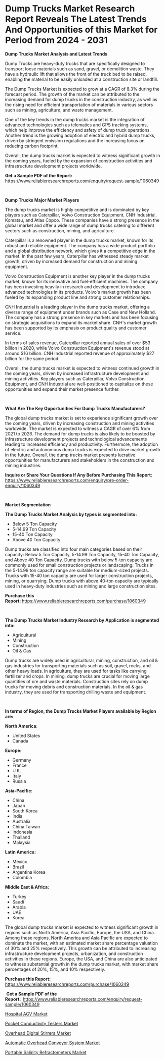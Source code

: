 <p><h1>Dump Trucks Market Research Report Reveals The Latest Trends And Opportunities of this Market for Period from 2024 - 2031</h1></p><p><strong>Dump Trucks Market Analysis and Latest Trends</strong></p>
<p><p>Dump Trucks are heavy-duty trucks that are specifically designed to transport loose materials such as sand, gravel, or demolition waste. They have a hydraulic lift that allows the front of the truck bed to be raised, enabling the material to be easily unloaded at a construction site or landfill.</p><p>The Dump Trucks Market is expected to grow at a CAGR of 8.3% during the forecast period. The growth of the market can be attributed to the increasing demand for dump trucks in the construction industry, as well as the rising need for efficient transportation of materials in various sectors such as mining, agriculture, and waste management.</p><p>One of the key trends in the dump trucks market is the integration of advanced technologies such as telematics and GPS tracking systems, which help improve the efficiency and safety of dump truck operations. Another trend is the growing adoption of electric and hybrid dump trucks, driven by stringent emission regulations and the increasing focus on reducing carbon footprint.</p><p>Overall, the dump trucks market is expected to witness significant growth in the coming years, fueled by the expansion of construction activities and infrastructure development projects worldwide.</p></p>
<p><strong>Get a Sample PDF of the Report:&nbsp;</strong> <a href="https://www.reliableresearchreports.com/enquiry/request-sample/1060349">https://www.reliableresearchreports.com/enquiry/request-sample/1060349</a></p>
<p>&nbsp;</p>
<p><strong>Dump Trucks Major Market Players</strong></p>
<p><p>The dump trucks market is highly competitive and is dominated by key players such as Caterpillar, Volvo Construction Equipment, CNH Industrial, Komatsu, and Atlas Copco. These companies have a strong presence in the global market and offer a wide range of dump trucks catering to different sectors such as construction, mining, and agriculture.</p><p>Caterpillar is a renowned player in the dump trucks market, known for its robust and reliable equipment. The company has a wide product portfolio and a global distribution network, which gives it a competitive edge in the market. In the past few years, Caterpillar has witnessed steady market growth, driven by increased demand for construction and mining equipment.</p><p>Volvo Construction Equipment is another key player in the dump trucks market, known for its innovative and fuel-efficient machines. The company has been investing heavily in research and development to introduce advanced technologies in its products. Volvo's market growth has been fueled by its expanding product line and strong customer relationships.</p><p>CNH Industrial is a leading player in the dump trucks market, offering a diverse range of equipment under brands such as Case and New Holland. The company has a strong presence in key markets and has been focusing on strategic acquisitions to expand its market share. CNH's market growth has been supported by its emphasis on product quality and customer service.</p><p>In terms of sales revenue, Caterpillar reported annual sales of over $53 billion in 2020, while Volvo Construction Equipment's revenue stood at around $16 billion. CNH Industrial reported revenue of approximately $27 billion for the same period.</p><p>Overall, the dump trucks market is expected to witness continued growth in the coming years, driven by increased infrastructure development and mining activities. Key players such as Caterpillar, Volvo Construction Equipment, and CNH Industrial are well-positioned to capitalize on these opportunities and expand their market presence further.</p></p>
<p>&nbsp;</p>
<p><strong>What Are The Key Opportunities For Dump Trucks Manufacturers?</strong></p>
<p><p>The global dump trucks market is set to experience significant growth over the coming years, driven by increasing construction and mining activities worldwide. The market is expected to witness a CAGR of over 6% from 2021 to 2026. The demand for dump trucks is also likely to be boosted by infrastructure development projects and technological advancements leading to increased efficiency and productivity. Furthermore, the adoption of electric and autonomous dump trucks is expected to drive market growth in the future. Overall, the dump trucks market presents lucrative opportunities for manufacturers and stakeholders in the construction and mining industries.</p></p>
<p><strong>Inquire or Share Your Questions If Any Before Purchasing This Report:</strong> <a href="https://www.reliableresearchreports.com/enquiry/pre-order-enquiry/1060349">https://www.reliableresearchreports.com/enquiry/pre-order-enquiry/1060349</a></p>
<p>&nbsp;</p>
<p><strong>Market Segmentation</strong></p>
<p><strong>The Dump Trucks Market Analysis by types is segmented into:</strong></p>
<p><ul><li>Below 5 Ton Capacity</li><li>5-14.99 Ton Capacity</li><li>15-40 Ton Capacity</li><li>Above 40 Ton Capacity</li></ul></p>
<p><p>Dump trucks are classified into four main categories based on their capacity: Below 5 Ton Capacity, 5-14.99 Ton Capacity, 15-40 Ton Capacity, and Above 40 Ton Capacity. Dump trucks with below 5-ton capacity are commonly used for small construction projects or landscaping. Trucks in the 5-14.99 ton capacity range are suitable for medium-sized projects. Trucks with 15-40 ton capacity are used for larger construction projects, mining, or quarrying. Dump trucks with above 40-ton capacity are typically used in heavy-duty industries such as mining and large construction sites.</p></p>
<p><strong>Purchase this Report:&nbsp;</strong><a href="https://www.reliableresearchreports.com/purchase/1060349">https://www.reliableresearchreports.com/purchase/1060349</a></p>
<p>&nbsp;</p>
<p><strong>The Dump Trucks Market Industry Research by Application is segmented into:</strong></p>
<p><ul><li>Agricultural</li><li>Mining</li><li>Construction</li><li>Oil & Gas</li></ul></p>
<p><p>Dump trucks are widely used in agricultural, mining, construction, and oil & gas industries for transporting materials such as soil, gravel, rocks, and other heavy loads. In agriculture, they are used for tasks like carrying fertilizer and crops. In mining, dump trucks are crucial for moving large quantities of ore and waste materials. Construction sites rely on dump trucks for moving debris and construction materials. In the oil & gas industry, they are used for transporting drilling waste and equipment.</p></p>
<p>&nbsp;</p>
<p><strong>In terms of Region, the Dump Trucks Market Players available by Region are:</strong></p>
<p>
    <p> <strong> North America: </strong>
        <ul>
            <li>United States</li>
            <li>Canada</li>
        </ul>
        </p> 
    <p> <strong> Europe: </strong>
        <ul>
            <li>Germany</li>
            <li>France</li>
            <li>U.K.</li>
            <li>Italy</li>
            <li>Russia</li>
        </ul>
        </p> 
    <p> <strong> Asia-Pacific: </strong>
        <ul>
            <li>China</li>
            <li>Japan</li>
            <li>South Korea</li>
            <li>India</li>
            <li>Australia</li>
            <li>China Taiwan</li>
            <li>Indonesia</li>
            <li>Thailand</li>
            <li>Malaysia</li>
        </ul>
        </p> 
    <p> <strong> Latin America: </strong>
        <ul>
            <li>Mexico</li>
            <li>Brazil</li>
            <li>Argentina Korea</li>
            <li>Colombia</li>
        </ul>
        </p> 
    <p> <strong> Middle East & Africa: </strong>
        <ul>
            <li>Turkey</li>
            <li>Saudi</li>
            <li>Arabia</li>
            <li>UAE</li>
            <li>Korea</li>
        </ul>
    </p>
    </p>
<p><p>The global dump trucks market is expected to witness significant growth in regions such as North America, Asia Pacific, Europe, the USA, and China. Among these regions, North America and Asia Pacific are expected to dominate the market, with an estimated market share percentage valuation of 30% and 25% respectively. This growth can be attributed to increasing infrastructure development projects, urbanization, and construction activities in these regions. Europe, the USA, and China are also anticipated to witness substantial growth in the dump trucks market, with market share percentages of 20%, 15%, and 10% respectively.</p></p>
<p><strong>Purchase this Report: </strong><a href="https://www.reliableresearchreports.com/purchase/1060349">https://www.reliableresearchreports.com/purchase/1060349</a></p>
<p>&nbsp;<strong>Get a Sample PDF of the Report:&nbsp;&nbsp;</strong><a href="https://www.reliableresearchreports.com/enquiry/request-sample/1060349">https://www.reliableresearchreports.com/enquiry/request-sample/1060349</a></p>
<p><strong></strong></p>
<p><p><a href="https://issuu.com/reportprime-2/docs/hospital-agv-market-size-2030.pptx">Hospital AGV Market</a></p><p><a href="https://medium.com/p/ac9460e447ca/edit">Pocket Conductivity Testers Market</a></p><p><a href="https://medium.com/p/d81c0806142f/edit">Overhead Digital Stirrers Market</a></p><p><a href="https://issuu.com/reportprime-2/docs/automatic-overhead-conveyor-system-market-size-203">Automatic Overhead Conveyor System Market</a></p><p><a href="https://medium.com/p/402408baea0f/edit">Portable Salinity Refractometers Market</a></p></p>